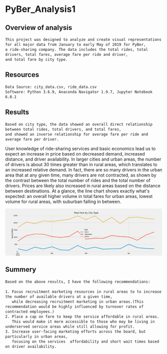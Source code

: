 # PyBer_Analysis1

## Overview of analysis
    This project was designed to analyze and create visual representations for all major data from January to early May of 2019 for PyBer, 
    a ride-sharing company. The data includes the total rides, total drivers, total fares, average fare per ride and driver, 
    and total fare by city type.

## Resources
    Data Source: city_data.csv, ride_data.csv
    Software: Python 3.6.9, Anaconda Navigator 1.9.7, Jupyter Notebook 6.0.1

## Results
    Based on city type, the data showed an overall direct relationship between total rides, total drivers, and total fares, 
    and showed an inverse relationship for average fare per ride and average fare per driver.
    
   
   

   User knowledge of ride-sharing services and basic economics lead us to expect an increase in price based on decreased demand, increased distance, and driver        availability. In larger cities and urban areas, the number of drivers is about 30 times greater than in rural areas, which translates to an increased relative      demand. In fact, there are so many drivers in the urban area that at any given time, many drivers are not contracted, as shown by the contrast between the total    number of rides and the total number of drivers. Prices are likely also increased in rural areas based on the distance between destinations. At a glance, the        line chart shows exactly what's expected: an overall higher volume in total fares for urban areas, lowest volume for rural areas, with suburban falling in          between.
   
   
![Challenge Plot](/analysis/Chellenge.png)


## Summery
    Based on the above results, I have the following recommendations:

    1. Focus recruitment marketing resources in rural areas to to increase the number of available drivers at a given time, 
       while decreasing recruitment marketing in urban areas.(This recommendation would be highly influenced by turnover rates of contracted employees.)
    2. Place a cap on fare to keep the service affordable in rural areas. 
       This would make it more accessible to those who may be living in underserved service areas while still allowing for profit. 
    3. Increase user-facing marketing efforts across the board, but particularly in urban areas, 
       focusing on the services  affordability and short wait times based on driver availability.
